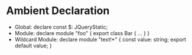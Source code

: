 # Ambient Declaration
- Global: declare const $: JQueryStatic;
- Module:
declare module "foo" {
    export class Bar { ... }
}
- Wildcard Module:
declare module "text!*" {
    const value: string;
    export default value;
}